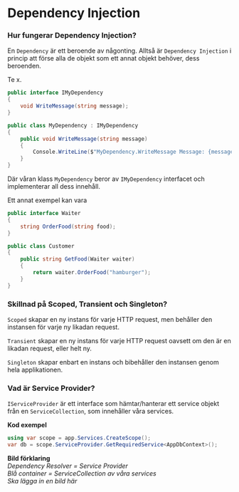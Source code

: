 ﻿# Dependency Injection

### Hur fungerar Dependency Injection?
En ``Dependency`` är ett beroende av någonting. Alltså är ``Dependency Injection`` i princip att förse alla de objekt som ett annat objekt behöver, dess beroenden.  
  
Te x. 
```cs
public interface IMyDependency
{
    void WriteMessage(string message);
}

public class MyDependency : IMyDependency
{
    public void WriteMessage(string message)
    {
        Console.WriteLine($"MyDependency.WriteMessage Message: {message}");
    }
}
```  
Där våran klass ``MyDependency`` beror av ``IMyDependency`` interfacet och implementerar all dess innehåll.  
  
Ett annat exempel kan vara  
```cs
public interface Waiter 
{
    string OrderFood(string food);
}

public class Customer 
{
    public string GetFood(Waiter waiter) 
    {
        return waiter.OrderFood("hamburger");
    }
}
```
  
### Skillnad på Scoped, Transient och Singleton?
``Scoped`` skapar en ny instans för varje HTTP request, men behåller den instansen för varje ny likadan request.  
  
``Transient`` skapar en ny instans för varje HTTP request oavsett om den är en likadan request, eller helt ny.  
  
``Singleton`` skapar enbart en instans och bibehåller den instansen genom hela applikationen.

### Vad är Service Provider?
``IServiceProvider`` är ett interface som hämtar/hanterar ett service objekt från en ``ServiceCollection``, som innehåller våra services.  

**Kod exempel**  
```cs
using var scope = app.Services.CreateScope();
var db = scope.ServiceProvider.GetRequiredService<AppDbContext>();
```
  
**Bild förklaring**  
*Dependency Resolver = Service Provider*  
*Blå container = ServiceCollection av våra services*  
*Ska lägga in en bild här*